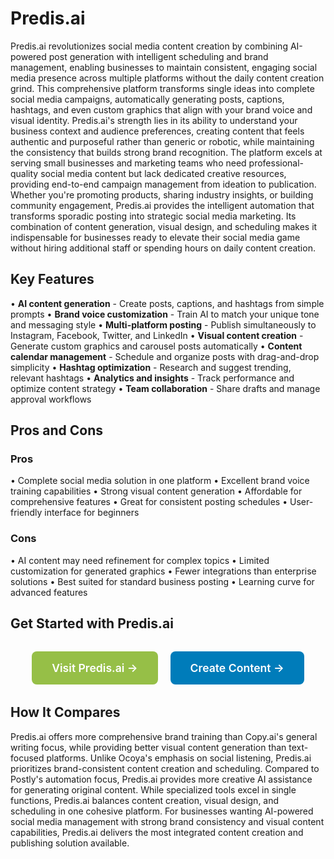# Predis.ai

Predis.ai revolutionizes social media content creation by combining AI-powered post generation with intelligent scheduling and brand management, enabling businesses to maintain consistent, engaging social media presence across multiple platforms without the daily content creation grind. This comprehensive platform transforms single ideas into complete social media campaigns, automatically generating posts, captions, hashtags, and even custom graphics that align with your brand voice and visual identity. Predis.ai's strength lies in its ability to understand your business context and audience preferences, creating content that feels authentic and purposeful rather than generic or robotic, while maintaining the consistency that builds strong brand recognition. The platform excels at serving small businesses and marketing teams who need professional-quality social media content but lack dedicated creative resources, providing end-to-end campaign management from ideation to publication. Whether you're promoting products, sharing industry insights, or building community engagement, Predis.ai provides the intelligent automation that transforms sporadic posting into strategic social media marketing. Its combination of content generation, visual design, and scheduling makes it indispensable for businesses ready to elevate their social media game without hiring additional staff or spending hours on daily content creation.

## Key Features

• **AI content generation** - Create posts, captions, and hashtags from simple prompts
• **Brand voice customization** - Train AI to match your unique tone and messaging style
• **Multi-platform posting** - Publish simultaneously to Instagram, Facebook, Twitter, and LinkedIn
• **Visual content creation** - Generate custom graphics and carousel posts automatically
• **Content calendar management** - Schedule and organize posts with drag-and-drop simplicity
• **Hashtag optimization** - Research and suggest trending, relevant hashtags
• **Analytics and insights** - Track performance and optimize content strategy
• **Team collaboration** - Share drafts and manage approval workflows

## Pros and Cons

### Pros
• Complete social media solution in one platform
• Excellent brand voice training capabilities
• Strong visual content generation
• Affordable for comprehensive features
• Great for consistent posting schedules
• User-friendly interface for beginners

### Cons
• AI content may need refinement for complex topics
• Limited customization for generated graphics
• Fewer integrations than enterprise solutions
• Best suited for standard business posting
• Learning curve for advanced features

## Get Started with Predis.ai

<div style="text-align: center; margin: 2rem 0;">
  <a href="https://predis.ai" target="_blank" rel="noopener noreferrer" style="display: inline-block; background: #96BF47; color: white; padding: 1rem 2rem; text-decoration: none; border-radius: 8px; font-weight: 600; font-size: 1.1rem; margin-right: 1rem;">Visit Predis.ai →</a>
  <a href="https://predis.ai/signup" target="_blank" rel="noopener noreferrer" style="display: inline-block; background: #007cba; color: white; padding: 1rem 2rem; text-decoration: none; border-radius: 8px; font-weight: 600; font-size: 1.1rem;">Create Content →</a>
</div>

## How It Compares

Predis.ai offers more comprehensive brand training than Copy.ai's general writing focus, while providing better visual content generation than text-focused platforms. Unlike Ocoya's emphasis on social listening, Predis.ai prioritizes brand-consistent content creation and scheduling. Compared to Postly's automation focus, Predis.ai provides more creative AI assistance for generating original content. While specialized tools excel in single functions, Predis.ai balances content creation, visual design, and scheduling in one cohesive platform. For businesses wanting AI-powered social media management with strong brand consistency and visual content capabilities, Predis.ai delivers the most integrated content creation and publishing solution available.